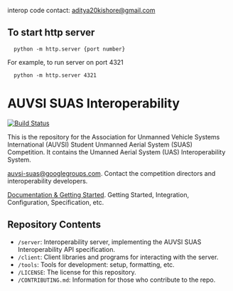 interop code contact: aditya20kishore@gmail.com
## To start http server
```
  python -m http.server {port number}
```
For example, to run server on port 4321
```
  python -m http.server 4321
```
AUVSI SUAS Interoperability
===========================

[![Build Status](https://travis-ci.org/auvsi-suas/interop.svg)](https://travis-ci.org/auvsi-suas/interop)

This is the repository for the Association for Unmanned Vehicle Systems
International (AUVSI) Student Unmanned Aerial System (SUAS) Competition. It
contains the Umanned Aerial System (UAS) Interoperability System.

[auvsi-suas@googlegroups.com](https://groups.google.com/forum/#!forum/auvsi-suas).
Contact the competition directors and interoperability developers.

[Documentation & Getting Started]( https://github.com/auvsi-suas/interop/wiki).
Getting Started, Integration, Configuration, Specification, etc.


Repository Contents
-------------------

* `/server`: Interoperability server, implementing the AUVSI SUAS
  Interoperability API specification.
* `/client`: Client libraries and programs for interacting with the server.
* `/tools`: Tools for development: setup, formatting, etc.
* `/LICENSE`: The license for this repository.
* `/CONTRIBUTING.md`: Information for those who contribute to the repo.
